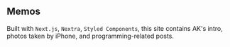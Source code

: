 ## Memos 

Built with `Next.js`, `Nextra`, `Styled Components`, this site contains AK's intro, photos taken by iPhone, and programming-related posts.
